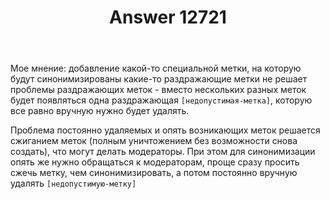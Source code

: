 ﻿---
title: "Answer 12721"
se.owner.user_id: 1365
se.owner.display_name: "insolor"
se.owner.link: "https://ru.meta.stackoverflow.com/users/1365/insolor"
se.answer_id: 12721
se.question_id: 12713
se.post_type: answer
se.is_accepted: False
---
<p>Мое мнение: добавление какой-то специальной метки, на которую будут синонимизированы какие-то раздражающие метки не решает проблемы раздражающих меток - вместо нескольких разных меток будет появляться одна раздражающая <code>[недопустимая-метка]</code>, которую все равно вручную нужно будет удалять.</p>
<p>Проблема постоянно удаляемых и опять возникающих меток решается сжиганием меток (полным уничтожением без возможности снова создать), что могут делать модераторы. При этом для синонимизации опять же нужно обращаться к модераторам, проще сразу просить сжечь метку, чем синонимизировать, а потом постоянно вручную удалять <code>[недопустимую-метку]</code></p>
